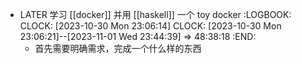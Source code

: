 - LATER 学习 [[docker]] 并用 [[haskell]] 一个 toy docker
  :LOGBOOK:
  CLOCK: [2023-10-30 Mon 23:06:14]
  CLOCK: [2023-10-30 Mon 23:06:21]--[2023-11-01 Wed 23:44:39] =>  48:38:18
  :END:
	- 首先需要明确需求，完成一个什么样的东西